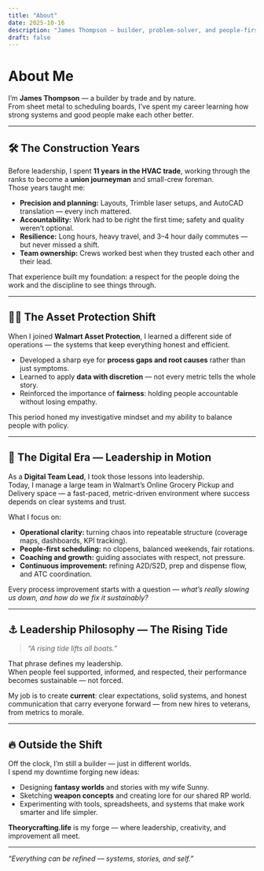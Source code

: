 ```yaml
---
title: "About"
date: 2025-10-16
description: "James Thompson — builder, problem-solver, and people-first leader."
draft: false
---
```


# About Me

I’m **James Thompson** — a builder by trade and by nature.  
From sheet metal to scheduling boards, I’ve spent my career learning how strong systems and good people make each other better.

---

## 🛠️ The Construction Years

Before leadership, I spent **11 years in the HVAC trade**, working through the ranks to become a **union journeyman** and small-crew foreman.  
Those years taught me:
- **Precision and planning:** Layouts, Trimble laser setups, and AutoCAD translation — every inch mattered.
- **Accountability:** Work had to be right the first time; safety and quality weren’t optional.
- **Resilience:** Long hours, heavy travel, and 3–4 hour daily commutes — but never missed a shift.
- **Team ownership:** Crews worked best when they trusted each other and their lead.

That experience built my foundation: a respect for the people doing the work and the discipline to see things through.

---

## 🕵️‍♂️ The Asset Protection Shift

When I joined **Walmart Asset Protection**, I learned a different side of operations — the systems that keep everything honest and efficient.

- Developed a sharp eye for **process gaps and root causes** rather than just symptoms.  
- Learned to apply **data with discretion** — not every metric tells the whole story.  
- Reinforced the importance of **fairness**: holding people accountable without losing empathy.

This period honed my investigative mindset and my ability to balance people with policy.

---

## 💼 The Digital Era — Leadership in Motion

As a **Digital Team Lead**, I took those lessons into leadership.  
Today, I manage a large team in Walmart’s Online Grocery Pickup and Delivery space — a fast-paced, metric-driven environment where success depends on clear systems and trust.

What I focus on:
- **Operational clarity:** turning chaos into repeatable structure (coverage maps, dashboards, KPI tracking).  
- **People-first scheduling:** no clopens, balanced weekends, fair rotations.  
- **Coaching and growth:** guiding associates with respect, not pressure.  
- **Continuous improvement:** refining A2D/S2D, prep and dispense flow, and ATC coordination.

Every process improvement starts with a question — *what’s really slowing us down, and how do we fix it sustainably?*

---

## ⚓ Leadership Philosophy — The Rising Tide

> *“A rising tide lifts all boats.”*

That phrase defines my leadership.  
When people feel supported, informed, and respected, their performance becomes sustainable — not forced.

My job is to create **current**: clear expectations, solid systems, and honest communication that carry everyone forward — from new hires to veterans, from metrics to morale.

---

## 🔥 Outside the Shift

Off the clock, I’m still a builder — just in different worlds.  
I spend my downtime forging new ideas:
- Designing **fantasy worlds** and stories with my wife Sunny.  
- Sketching **weapon concepts** and creating lore for our shared RP world.  
- Experimenting with tools, spreadsheets, and systems that make work smarter and life simpler.

**Theorycrafting.life** is my forge — where leadership, creativity, and improvement all meet.

---

*“Everything can be refined — systems, stories, and self.”*
